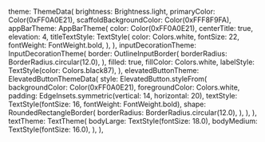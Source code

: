 theme: ThemeData(
  brightness: Brightness.light,
  primaryColor: Color(0xFF0A0E21),
  scaffoldBackgroundColor: Color(0xFFF8F9FA),
  appBarTheme: AppBarTheme(
    color: Color(0xFF0A0E21),
    centerTitle: true,
    elevation: 4,
    titleTextStyle: TextStyle(
      color: Colors.white,
      fontSize: 22,
      fontWeight: FontWeight.bold,
    ),
  ),
  inputDecorationTheme: InputDecorationTheme(
    border: OutlineInputBorder(
      borderRadius: BorderRadius.circular(12.0),
    ),
    filled: true,
    fillColor: Colors.white,
    labelStyle: TextStyle(color: Colors.black87),
  ),
  elevatedButtonTheme: ElevatedButtonThemeData(
    style: ElevatedButton.styleFrom(
      backgroundColor: Color(0xFF0A0E21),
      foregroundColor: Colors.white,
      padding: EdgeInsets.symmetric(vertical: 14, horizontal: 20),
      textStyle: TextStyle(fontSize: 16, fontWeight: FontWeight.bold),
      shape: RoundedRectangleBorder(
        borderRadius: BorderRadius.circular(12.0),
      ),
    ),
  ),
  textTheme: TextTheme(
    bodyLarge: TextStyle(fontSize: 18.0),
    bodyMedium: TextStyle(fontSize: 16.0),
  ),
),


